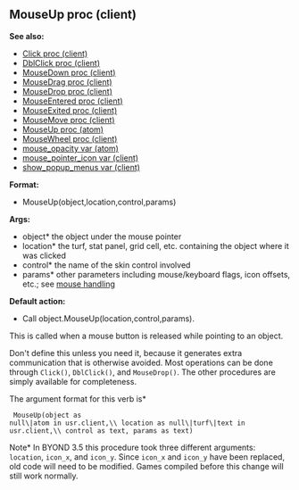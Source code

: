 ## MouseUp proc (client)
**See also:**
*   [Click proc (client)](/client/proc/Click)
*   [DblClick proc (client)](/client/proc/DblClick)
*   [MouseDown proc (client)](/client/proc/MouseDown)
*   [MouseDrag proc (client)](/client/proc/MouseDrag)
*   [MouseDrop proc (client)](/client/proc/MouseDrop)
*   [MouseEntered proc (client)](/client/proc/MouseEntered)
*   [MouseExited proc (client)](/client/proc/MouseExited)
*   [MouseMove proc (client)](/client/proc/MouseMove)
*   [MouseUp proc (atom)](/atom/proc/MouseUp)
*   [MouseWheel proc (client)](/client/proc/MouseWheel)
*   [mouse_opacity var (atom)](/atom/var/mouse_opacity)
*   [mouse_pointer_icon var (client)](/client/var/mouse_pointer_icon)
*   [show_popup_menus var (client)](/client/var/show_popup_menus)
<!-- -->
**Format:**
*   MouseUp(object,location,control,params)
<!-- -->
**Args:**
*   object* the object under the mouse pointer
*   location* the turf, stat panel, grid cell, etc. containing the
    object where it was clicked
*   control* the name of the skin control involved
*   params* other parameters including mouse/keyboard flags, icon
    offsets, etc.; see [mouse handling](/DM/mouse)
<!-- -->
**Default action:**
*   Call object.MouseUp(location,control,params).


This is called when a mouse button is released while pointing
to an object. 

Don\'t define this unless you need it, because it
generates extra communication that is otherwise avoided. Most operations
can be done through `Click()`, `DblClick()`, and `MouseDrop()`. The
other procedures are simply available for completeness. 

The
argument format for this verb is* 
```
 MouseUp(object as
null\|atom in usr.client,\\ location as null\|turf\|text in
usr.client,\\ control as text, params as text) 
```

Note* In BYOND 3.5 this procedure took three different arguments:
`location`, `icon_x`, and `icon_y`. Since `icon_x` and `icon_y` have
been replaced, old code will need to be modified. Games compiled before
this change will still work normally.